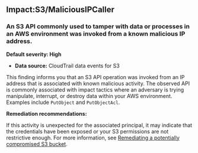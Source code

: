 

Impact:S3/MaliciousIPCaller
---------------------------

### An S3 API commonly used to tamper with data or processes in an AWS environment was invoked from a known malicious IP address.

**Default severity: High**

* **Data source:** CloudTrail data events for S3

This finding informs you that an S3 API operation was invoked from an IP address that is associated with known malicious activity. The observed API is commonly associated with impact tactics where an adversary is trying manipulate, interrupt, or destroy data within your AWS environment. Examples include `PutObject` and `PutObjectAcl`.

**Remediation recommendations:**

If this activity is unexpected for the associated principal, it may indicate that the credentials have been exposed or your S3 permissions are not restrictive enough. For more information, see [Remediating a potentially compromised S3 bucket](https://docs.aws.amazon.com/guardduty/latest/ug/compromised-s3.html).

